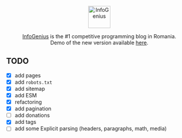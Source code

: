 <p align="center">
  <img
    src="https://infogenius.ro/wp-content/uploads/2020/06/infogenius-logo-black.svg"
    alt="InfoGenius"
    height="60"
  />
</p>

<p align="center">
  <a href="https://infogenius.ro">InfoGenius</a> is the #1 competitive programming blog in Romania.
  <br />
  Demo of the new version available <a href="https://nervous-kalam-d2cf8e.netlify.app/">here</a>.
</p>

## TODO

- [x] add pages
- [x] add `robots.txt`
- [x] add sitemap
- [x] add ESM
- [x] refactoring
- [x] add pagination
- [ ] add donations
- [x] add tags
- [ ] add some Explicit parsing (headers, paragraphs, math, media)
